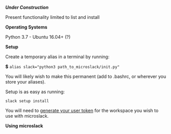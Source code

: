 **_Under Construction_**

Present functionality limited to list and install

**Operating Systems**

Python 3.7  - Ubuntu 16.04+ (?)

**Setup**

Create a temporary alias in a terminal by running:

**$** `alias slack="python3 path_to_microslack/init.py"`

You will likely wish to make this permanent (add to .bashrc, or wherever you store your aliases).


Setup is as easy as running:

`slack setup install`

You will need to [generate your user token](https://api.slack.com/custom-integrations/legacy-tokens) for the workspace you wish to use with microslack.


**Using microslack**
